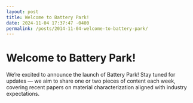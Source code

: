 ```yaml
---
layout: post
title: Welcome to Battery Park!
date: 2024-11-04 17:37:47 -0400
permalink: /posts/2014-11-04-welcome-to-battery-park/
---
```



# Welcome to Battery Park!

We’re excited to announce the launch of Battery Park! Stay tuned for updates — we aim to share one or two pieces of content each week, covering recent papers on material characterization aligned with industry expectations.
